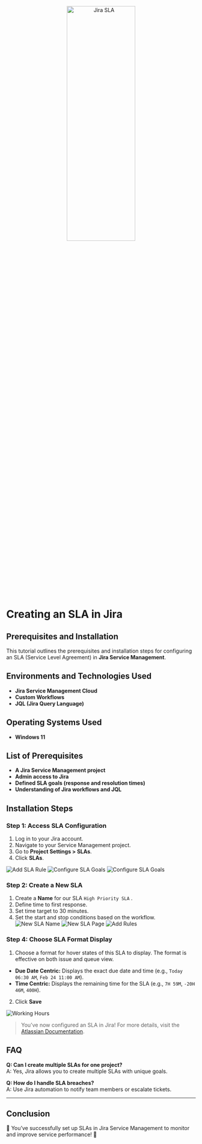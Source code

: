 <p align="center">
<img src="https://i.imgur.com/ygYqvUA.jpeg/800x300" height="40%" width="60%" alt="Jira SLA"/>
</p>

# Creating an SLA in Jira

## Prerequisites and Installation

This tutorial outlines the prerequisites and installation steps for configuring an SLA (Service Level Agreement) in **Jira Service Management**.


## Environments and Technologies Used
-  **Jira Service Management Cloud**
-  **Custom Workflows**
-  **JQL (Jira Query Language)**


## Operating Systems Used
-  **Windows 11**

## List of Prerequisites
-  **A Jira Service Management project**
-  **Admin access to Jira**
-  **Defined SLA goals (response and resolution times)**
-  **Understanding of Jira workflows and JQL**

## Installation Steps

### Step 1: Access SLA Configuration
1. Log in to your Jira account.
2. Navigate to your Service Management project.
3. Go to **Project Settings > SLAs**.
4. Click **SLAs**.
&nbsp;

![Add SLA Rule](https://i.imgur.com/jSBuMJR.png/600x300)
![Configure SLA Goals](https://i.imgur.com/ZwNJfYi.png/600x300)
![Configure SLA Goals](https://i.imgur.com/arfZl9V.png/600x300)

### Step 2: Create a New SLA
1. Create a **Name** for our SLA  `High Priority SLA` .
2. Define time to first response.
3. Set time target to 30 minutes.
4. Set the start and stop conditions based on the workflow.
&nbsp;
![New SLA Name](https://i.imgur.com/BCVXZdk.png/600x300)
![New SLA Page](https://i.imgur.com/MBjn9u1.png/600x300)
![Add Rules](https://i.imgur.com/6VAoNgt.png/600x300)


   

### Step 4: Choose SLA Format Display
1. Choose a format for hover states of this SLA to display. The format is effective on both issue and queue view.

- **Due Date Centric:** Displays the exact due date and time (e.g., `Today 06:30 AM`, `Feb 24 11:00 AM`).
- **Time Centric:** Displays the remaining time for the SLA (e.g., `7H 59M`, `-20H 46M`, `400H`).
2. Click **Save**
&nbsp;

![Working Hours](https://i.imgur.com/UhE9no6.png/600x300)


>You’ve now configured an SLA in Jira! For more details, visit the [Atlassian Documentation](https://support.atlassian.com/jira-service-management-cloud/docs/configure-slas/).


## FAQ
**Q: Can I create multiple SLAs for one project?**  
A: Yes, Jira allows you to create multiple SLAs with unique goals.

**Q: How do I handle SLA breaches?**  
A: Use Jira automation to notify team members or escalate tickets.

---

## Conclusion
🎉 You’ve successfully set up SLAs in Jira Service Management to monitor and improve service performance! 🎉

